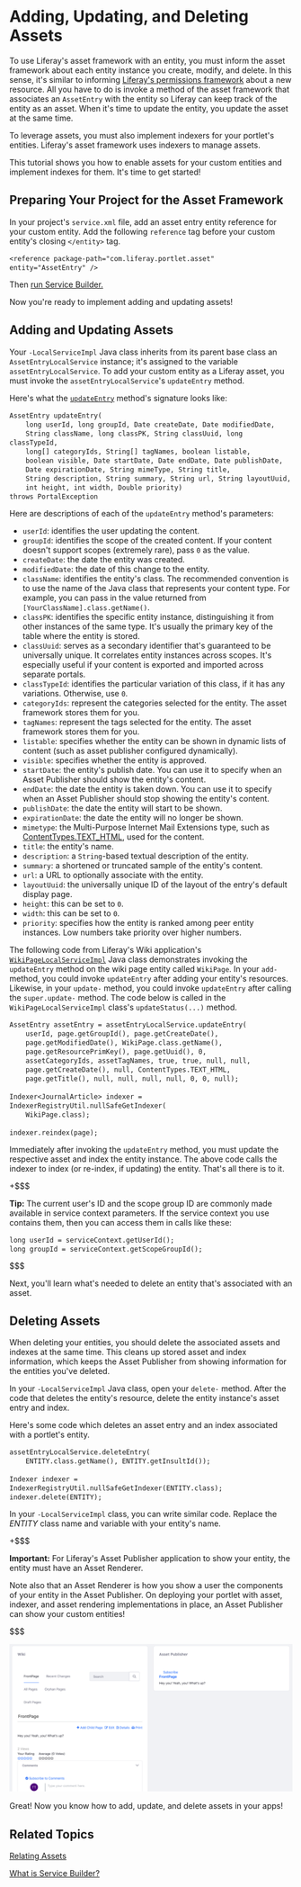 # Adding, Updating, and Deleting Assets [](id=adding-updating-and-deleting-assets)

To use Liferay's asset framework with an entity, you must inform the 
asset framework about each entity instance you create, modify, and delete. In
this sense, it's similar to informing 
[Liferay's permissions framework](/develop/tutorials/-/knowledge_base/7-1/defining-application-permissions)
about a new resource. All you have to do is invoke a method of the asset
framework that associates an `AssetEntry` with the entity so Liferay can keep
track of the entity as an asset. When it's time to update the entity, you update
the asset at the same time. 

To leverage assets, you must also implement indexers for your portlet's
entities. Liferay's asset framework uses indexers to manage assets. 

This tutorial shows you how to enable assets for your custom entities and
implement indexes for them. It's time to get started! 

## Preparing Your Project for the Asset Framework [](id=preparing-your-project-for-the-asset-framework)

In your project's `service.xml` file, add an asset entry entity reference for
your custom entity. Add the following `reference` tag before your custom
entity's closing `</entity>` tag.

    <reference package-path="com.liferay.portlet.asset" entity="AssetEntry" />

Then [run Service Builder.](/develop/tutorials/-/knowledge_base/7-1/running-service-builder)

Now you're ready to implement adding and updating assets!

## Adding and Updating Assets [](id=adding-and-updating-assets)

Your `-LocalServiceImpl` Java class inherits from its parent base class an
`AssetEntryLocalService` instance; it's assigned to the variable 
`assetEntryLocalService`. To add your custom entity as a Liferay asset, you 
must invoke the `assetEntryLocalService`'s `updateEntry` method. 

Here's what the [`updateEntry`](@platform-ref@/7.1-latest/javadocs/portal-impl/com/liferay/portlet/asset/service/impl/AssetEntryLocalServiceImpl.html#updateEntry-long-long-java.util.Date-java.util.Date-java.lang.String-long-java.lang.String-long-long:A-java.lang.String:A-boolean-boolean-java.util.Date-java.util.Date-java.util.Date-java.util.Date-java.lang.String-java.lang.String-java.lang.String-java.lang.String-java.lang.String-java.lang.String-int-int-java.lang.Double-)
method's signature looks like:

    AssetEntry updateEntry(
        long userId, long groupId, Date createDate, Date modifiedDate,
        String className, long classPK, String classUuid, long classTypeId,
        long[] categoryIds, String[] tagNames, boolean listable,
        boolean visible, Date startDate, Date endDate, Date publishDate,
        Date expirationDate, String mimeType, String title,
        String description, String summary, String url, String layoutUuid,
        int height, int width, Double priority)
	throws PortalException

Here are descriptions of each of the `updateEntry` method's parameters: 

-   `userId`: identifies the user updating the content. 
-   `groupId`: identifies the scope of the created content. If your content
    doesn't support scopes (extremely rare), pass `0` as the value. 
-   `createDate`: the date the entity was created.
-   `modifiedDate`: the date of this change to the entity.
-   `className`: identifies the entity's class. The recommended convention
    is to use the name of the Java class that represents your content type. For
    example, you can pass in the value returned from
    `[YourClassName].class.getName()`. 
-   `classPK`: identifies the specific entity instance, distinguishing it
    from other instances of the same type. It's usually the primary key of the
    table where the entity is stored.
-   `classUuid`: serves as a secondary identifier that's guaranteed  to
    be universally unique. It correlates entity instances across scopes. It's
    especially useful if your content is exported and imported across separate
    portals. 
-   `classTypeId`: identifies the particular variation of this class, if it has
    any variations. Otherwise, use `0`. 
-   `categoryIds`: represent the categories selected for the entity.
    The asset framework stores them for you. 
-   `tagNames`: represent the tags selected for the entity.
    The asset framework stores them for you.
-   `listable`: specifies whether the entity can be shown in dynamic lists of 
     content (such as asset publisher configured dynamically). 
-   `visible`: specifies whether the entity is approved. 
-   `startDate`: the entity's publish date. You can use it to specify when an
     Asset Publisher should show the entity's content.
-   `endDate`: the date the entity is taken down. You can use it to specify
     when an Asset Publisher should stop showing the entity's content.
-   `publishDate`: the date the entity will start to be shown. 
-   `expirationDate`: the date the entity will no longer be shown. 
-   `mimetype`: the Multi-Purpose Internet Mail Extensions type, such as
    [ContentTypes.TEXT_HTML](@platform-ref@/7.1-latest/javadocs/portal-kernel/com/liferay/portal/kernel/util/ContentTypes.html#TEXT_HTML),
    used for the content.
-   `title`: the entity's name.
-   `description`: a `String`-based textual description of the entity.
-   `summary`: a shortened or truncated sample of the entity's content. 
-   `url`: a URL to optionally associate with the entity. 
-   `layoutUuid`: the universally unique ID of the layout of the entry's
    default display page.
-   `height`: this can be set to `0`.
-   `width`: this can be set to `0`.
-   `priority`: specifies how the entity is ranked among peer entity instances.
    Low numbers take priority over higher numbers.

The following code from Liferay's Wiki application's
[`WikiPageLocalServiceImpl`](https://github.com/liferay/liferay-portal/blob/master/modules/apps/wiki/wiki-service/src/main/java/com/liferay/wiki/service/impl/WikiPageLocalServiceImpl.java)
Java class demonstrates invoking the `updateEntry` method on the wiki page
entity called `WikiPage`. In your `add-` method, you could invoke `updateEntry`
after adding your entity's resources. Likewise, in your `update-` method, you
could invoke `updateEntry` after calling the `super.update-` method. The code
below is called in the `WikiPageLocalServiceImpl` class's `updateStatus(...)`
method.

    AssetEntry assetEntry = assetEntryLocalService.updateEntry(
        userId, page.getGroupId(), page.getCreateDate(),
        page.getModifiedDate(), WikiPage.class.getName(),
        page.getResourcePrimKey(), page.getUuid(), 0,
        assetCategoryIds, assetTagNames, true, true, null, null,
        page.getCreateDate(), null, ContentTypes.TEXT_HTML,
        page.getTitle(), null, null, null, null, 0, 0, null);

    Indexer<JournalArticle> indexer = IndexerRegistryUtil.nullSafeGetIndexer(
        WikiPage.class);

    indexer.reindex(page);

Immediately after invoking the `updateEntry` method, you must update the
respective asset and index the entity instance. The above code calls the indexer
to index (or re-index, if updating) the entity. That's all there is to it.

+$$$

**Tip:** The current user's ID and the scope group ID are commonly made
available in service context parameters. If the service context you use contains
them, then you can access them in calls like these:

	long userId = serviceContext.getUserId();
	long groupId = serviceContext.getScopeGroupId();

$$$

Next, you'll learn what's needed to delete an entity that's associated with an
asset. 

## Deleting Assets [](id=deleting-assets)

When deleting your entities, you should delete the associated assets and indexes
at the same time. This cleans up stored asset and index information, which keeps
the Asset Publisher from showing information for the entities you've deleted.

In your `-LocalServiceImpl` Java class, open your `delete-` method. After the
code that deletes the entity's resource, delete the entity instance's asset
entry and index. 

Here's some code which deletes an asset entry and an index associated with a
portlet's entity. 

    assetEntryLocalService.deleteEntry(
        ENTITY.class.getName(), ENTITY.getInsultId());

    Indexer indexer = IndexerRegistryUtil.nullSafeGetIndexer(ENTITY.class);
    indexer.delete(ENTITY);

In your `-LocalServiceImpl` class, you can write similar code. Replace the
*ENTITY* class name and variable with your entity's name.

+$$$

**Important:** For Liferay's Asset Publisher application to show your entity,
the entity must have an Asset Renderer. 

Note also that an Asset Renderer is how you show a user the components of your
entity in the Asset Publisher. On deploying your portlet with asset, indexer,
and asset rendering implementations in place, an Asset Publisher can show your
custom entities!

$$$

![Figure 1: It can be useful to show custom entities, like this wiki page entity, in a JSP or in an Asset Publisher.](../../images/basic-asset-in-asset-publisher.png)

Great! Now you know how to add, update, and delete assets in your apps!

## Related Topics [](id=related-topics)

[Relating Assets](/develop/tutorials/-/knowledge_base/7-1/relating-assets)

[What is Service Builder?](/develop/tutorials/-/knowledge_base/7-1/what-is-service-builder)
